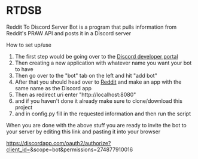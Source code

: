 # RTDSB
Reddit To Discord Server Bot is a program that pulls information from Reddit's PRAW API and posts it in a Discord server

How to set up/use

1. The first step would be going over to the [Discord developer portal](https://discord.com/developers/applications) 
2. Then creating a new application with whatever name you want your bot to have
3. Then go over to the "bot" tab on the left and hit "add bot" 
4. After that you should head over to [Reddit](https://old.reddit.com/prefs/apps) and make an app with the same name as the Discord app
5. Then as redirect uri enter "http://localhost:8080" 
6. and if you haven't done it already make sure to clone/download this project
7. and in config.py fill in the requested information and then run the script

When you are done with the above stuff you are ready to invite the bot to your server by editing this link and pasting it into your browser


https://discordapp.com/oauth2/authorize?client_id=<YOUR CLIENT ID>&scope=bot&permissions=274877910016
